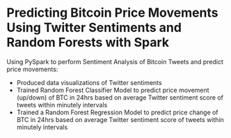 # Predicting Bitcoin Price Movements Using Twitter Sentiments and Random Forests with Spark
Using PySpark to perform Sentiment Analysis of Bitcoin Tweets and predict price movements:
<ul>
<li> Produced data visualizations of Twitter sentiments </li>
<li> Trained Random Forest Classifier Model to predict price movement (up/down) of BTC in 24hrs based on average Twitter sentiment score of tweets within minutely intervals </li>
<li> Trained a Random Forest Regression Model to predict price change of BTC in 24hrs based on average Twitter sentiment score of tweets within minutely intervals </li>
</ul>
